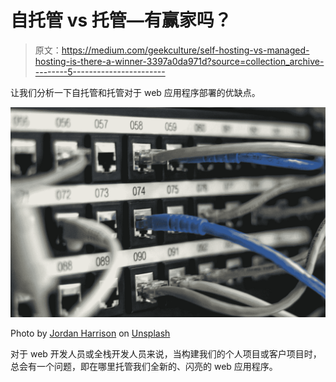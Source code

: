 # 自托管 vs 托管—有赢家吗？

> 原文：<https://medium.com/geekculture/self-hosting-vs-managed-hosting-is-there-a-winner-3397a0da971d?source=collection_archive---------5----------------------->

让我们分析一下自托管和托管对于 web 应用程序部署的优缺点。

![](img/50a59043bf5ef8717ac2f68f73ca9e17.png)

Photo by [Jordan Harrison](https://unsplash.com/@jordanharrison?utm_source=medium&utm_medium=referral) on [Unsplash](https://unsplash.com?utm_source=medium&utm_medium=referral)

对于 web 开发人员或全栈开发人员来说，当构建我们的个人项目或客户项目时，总会有一个问题，即在哪里托管我们全新的、闪亮的 web 应用程序。